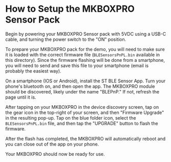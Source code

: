 # How to Setup the MKBOXPRO Sensor Pack

Begin by powering your MKBOXPRO Sensor pack with 5VDC using a USB-C cable, and turning the power switch to the "ON" position.

To prepare your MKBOXPRO pack for the demo, you will need to make sure it is loaded with the correct firmware file (`BLESensorsPnPL.bin` available in this directory). Since the firmware flashing will be done from a smartphone, you will need to send and save this file to your smartphone (email is probably the easiest way). 

On a smartphone (IOS or Android), install the ST BLE Sensor App. Turn your phone's bluetooth on, and then open the app. The MKBOXPRO module should be discovered, likely under the name "BLEPnP." If not, refresh the page until it is.

After tapping on your MKBOXPRO in the device discovery screen, tap on the gear icon in the top-right of your screen, and then "Firmware Upgrade" in the resulting pop-up. Tap on the blue folder icon, select the `BLESensorsPnPL.bin` file, and then tap the "UPGRADE" button to flash the firmware.

After the flash has completed, the MKBOXPRO will automatically reboot and you can close out of the app on your phone.

Your MKBOXPRO should now be ready for use.
